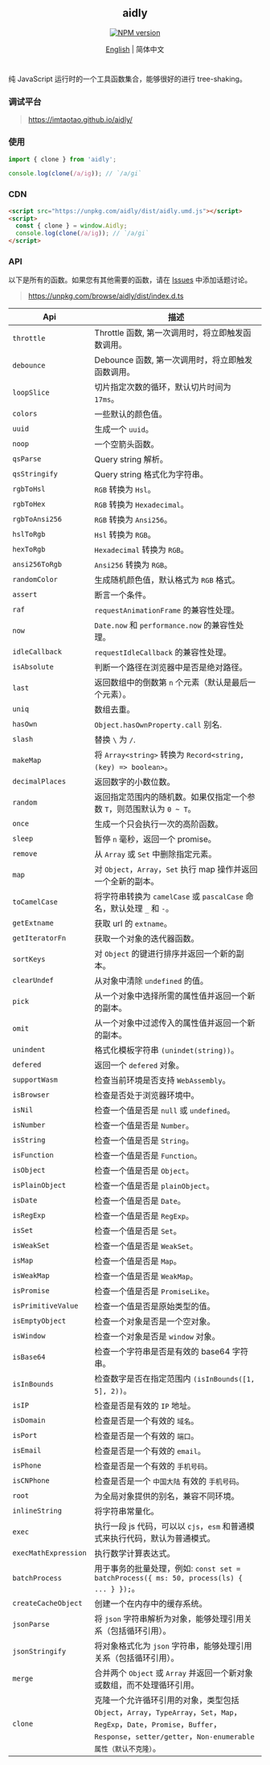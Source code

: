 <div align="center">
<h2>aidly</h2>

[![NPM version](https://img.shields.io/npm/v/aidly.svg?style=flat-square)](https://www.npmjs.com/package/aidly)

</div>

<div align="center">

[English](./README.md) | 简体中文

</div>

<h1></h1>

纯 JavaScript 运行时的一个工具函数集合，能够很好的进行 tree-shaking。


### 调试平台

> https://imtaotao.github.io/aidly/



### 使用

```js
import { clone } from 'aidly';

console.log(clone(/a/ig)); // `/a/gi`
```

### CDN

```html
<script src="https://unpkg.com/aidly/dist/aidly.umd.js"></script>
<script>
  const { clone } = window.Aidly;
  console.log(clone(/a/ig)); // `/a/gi`
</script>
```


### API

以下是所有的函数。如果您有其他需要的函数，请在 [Issues](https://github.com/imtaotao/aidly/issues) 中添加话题讨论。

> https://unpkg.com/browse/aidly/dist/index.d.ts

Api                  | 描述
-------------------- | --------------------------------------
`throttle`           | Throttle 函数, 第一次调用时，将立即触发函数调用。
`debounce`           | Debounce 函数, 第一次调用时，将立即触发函数调用。
`loopSlice`          | 切片指定次数的循环，默认切片时间为 `17ms`。
`colors`             | 一些默认的颜色值。
`uuid`               | 生成一个 `uuid`。
`noop`               | 一个空箭头函数。
`qsParse`            | Query string 解析。
`qsStringify`        | Query string 格式化为字符串。
`rgbToHsl`           | `RGB` 转换为 `Hsl`。
`rgbToHex`           | `RGB` 转换为 `Hexadecimal`。
`rgbToAnsi256`       | `RGB` 转换为 `Ansi256`。
`hslToRgb`           | `Hsl` 转换为 `RGB`。
`hexToRgb`           | `Hexadecimal` 转换为 `RGB`。
`ansi256ToRgb`       | `Ansi256` 转换为 `RGB`。
`randomColor`        | 生成随机颜色值，默认格式为 `RGB` 格式。
`assert`             | 断言一个条件。
`raf`                | `requestAnimationFrame` 的兼容性处理。
`now`                | `Date.now` 和 `performance.now` 的兼容性处理。
`idleCallback`       | `requestIdleCallback` 的兼容性处理。
`isAbsolute`         | 判断一个路径在浏览器中是否是绝对路径。
`last`               | 返回数组中的倒数第 `n` 个元素（默认是最后一个元素）。
`uniq`               | 数组去重。
`hasOwn`             | `Object.hasOwnProperty.call` 别名.
`slash`              | 替换 `\` 为 `/`.
`makeMap`            | 将 `Array<string>` 转换为 `Record<string, (key) => boolean>`。
`decimalPlaces`      | 返回数字的小数位数。
`random`             | 返回指定范围内的随机数。如果仅指定一个参数 `T`，则范围默认为 `0 ~ T`。
`once`               | 生成一个只会执行一次的高阶函数。
`sleep`              | 暂停 `n` 毫秒，返回一个 promise。
`remove`             | 从 `Array` 或 `Set` 中删除指定元素。
`map`                | 对 `Object`，`Array`，`Set` 执行 map 操作并返回一个全新的副本。
`toCamelCase`        | 将字符串转换为 `camelCase` 或 `pascalCase` 命名，默认处理 `_` 和 `-`。
`getExtname`         | 获取 url 的 `extname`。
`getIteratorFn`      | 获取一个对象的迭代器函数。
`sortKeys`           | 对 `Object` 的键进行排序并返回一个新的副本。
`clearUndef`         | 从对象中清除 `undefined` 的值。
`pick`               | 从一个对象中选择所需的属性值并返回一个新的副本。
`omit`               | 从一个对象中过滤传入的属性值并返回一个新的副本。
`unindent`           | 格式化模板字符串 `(unindet(string))`。
`defered`            | 返回一个 `defered` 对象。
`supportWasm`        | 检查当前环境是否支持 `WebAssembly`。
`isBrowser`          | 检查是否处于浏览器环境中。
`isNil`              | 检查一个值是否是 `null` 或 `undefined`。
`isNumber`           | 检查一个值是否是 `Number`。
`isString`           | 检查一个值是否是 `String`。
`isFunction`         | 检查一个值是否是 `Function`。
`isObject`           | 检查一个值是否是 `Object`。
`isPlainObject`      | 检查一个值是否是 `plainObject`。
`isDate`             | 检查一个值是否是 `Date`。
`isRegExp`           | 检查一个值是否是 `RegExp`。
`isSet`              | 检查一个值是否是 `Set`。
`isWeakSet`          | 检查一个值是否是 `WeakSet`。
`isMap`              | 检查一个值是否是 `Map`。
`isWeakMap`          | 检查一个值是否是 `WeakMap`。
`isPromise`          | 检查一个值是否是 `PromiseLike`。
`isPrimitiveValue`   | 检查一个值是否是原始类型的值。
`isEmptyObject`      | 检查一个对象是否是一个空对象。
`isWindow`           | 检查一个对象是否是 `window` 对象。
`isBase64`           | 检查一个字符串是否是有效的 base64 字符串。
`isInBounds`         | 检查数字是否在指定范围内 `(isInBounds([1, 5], 2))`。
`isIP`               | 检查是否是有效的 `IP` 地址。
`isDomain`           | 检查是否是一个有效的 `域名`。
`isPort`             | 检查是否是一个有效的 `端口`。
`isEmail`            | 检查是否是一个有效的 `email`。
`isPhone`            | 检查是否是一个有效的 `手机号码`。
`isCNPhone`          | 检查是否是一个 `中国大陆` 有效的 `手机号码`。
`root`               | 为全局对象提供的别名，兼容不同环境。
`inlineString`       | 将字符串常量化。
`exec`               | 执行一段 js 代码，可以以 `cjs`，`esm` 和普通模式来执行代码，默认为普通模式。
`execMathExpression` | 执行数学计算表达式。
`batchProcess`       | 用于事务的批量处理，例如: `const set = batchProcess({ ms: 50, process(ls) { ... } });`。
`createCacheObject`  | 创建一个在内存中的缓存系统。
`jsonParse`          | 将 `json` 字符串解析为对象，能够处理引用关系（包括循环引用）。
`jsonStringify`      | 将对象格式化为 `json` 字符串，能够处理引用关系（包括循环引用）。
`merge`              | 合并两个 `Object` 或 `Array` 并返回一个新对象或数组，而不处理循环引用。
`clone`              | 克隆一个允许循环引用的对象，类型包括`Object`，`Array`，`TypeArray`，`Set`，`Map`，`RegExp`，`Date`，`Promise`，`Buffer`，`Response`，`setter/getter`，`Non-enumerable 属性（默认不克隆）`。

